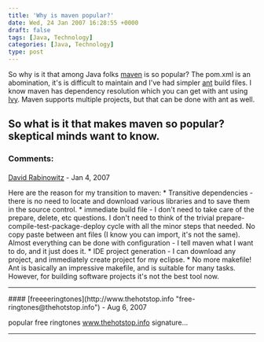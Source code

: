 ```yaml
---
title: 'Why is maven popular?'
date: Wed, 24 Jan 2007 16:28:55 +0000
draft: false
tags: [Java, Technology]
categories: [Java, Technology]
type: post
---
```


So why is it that among Java folks [maven](http://maven.apache.org) is so popular? The pom.xml is an abomination, it's is difficult to maintain and I've had simpler [ant](http://ant.apache.org/) build files. I know maven has dependency resolution which you can get with ant using [Ivy](http://www.jaya.free.fr/ivy/). Maven supports multiple projects, but that can be done with ant as well.

So what is it that makes maven so popular? skeptical minds want to know.
---
### Comments:
#### 
[David Rabinowitz](http://www.davidrabinowitz.com/ "davidrab@gmail.com") - <time datetime="2007-01-25 04:57:41">Jan 4, 2007</time>

Here are the reason for my transition to maven: \* Transitive dependencies - there is no need to locate and download various libraries and to save them in the source control. \* immediate build file - I don't need to take care of the prepare, delete, etc questions. I don't need to think of the trivial prepare-compile-test-package-deploy cycle with all the minor steps that needed. No copy paste between ant files (I know you can import, it's not the same). Almost everything can be done with configuration - I tell maven what I want to do, and it just does it. \* IDE project generation - I can download any project, and immediately create project for my eclipse. \* No more makefile! Ant is basically an impressive makefile, and is suitable for many tasks. However, for building software projects it's not the best tool now.
<hr />
#### 
[freeeeringtones](http://www.thehotstop.info "free-ringtones@thehotstop.info") - <time datetime="2007-08-18 00:50:22">Aug 6, 2007</time>

popular free ringtones www.thehotstop.info signature...
<hr />
